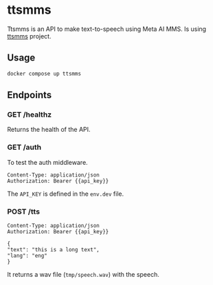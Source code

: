 # ttsmms

Ttsmms is an API to make text-to-speech using Meta AI MMS. Is using [ttsmms](https://github.com/wannaphong/ttsmms) project.

## Usage

```bash
docker compose up ttsmms
```

## Endpoints

### GET /healthz

Returns the health of the API.

### GET /auth

To test the auth middleware.

```
Content-Type: application/json
Authorization: Bearer {{api_key}}
```

The `API_KEY` is defined in the `env.dev` file.

### POST /tts

```
Content-Type: application/json
Authorization: Bearer {{api_key}}

{
"text": "this is a long text",
"lang": "eng"
}
```

It returns a wav file (`tmp/speech.wav`) with the speech.
